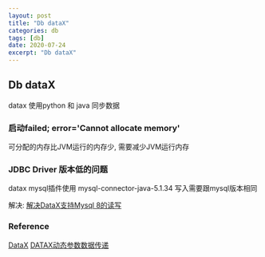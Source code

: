 ```yaml
---
layout: post
title: "Db dataX"
categories: db
tags: [db]
date: 2020-07-24
excerpt: "Db dataX"
---
```


## Db dataX

datax 使用python 和 java 同步数据

### 启动failed; error='Cannot allocate memory'

可分配的内存比JVM运行的内存少, 需要减少JVM运行内存

### JDBC Driver 版本低的问题

datax mysql插件使用 mysql-connector-java-5.1.34
写入需要跟mysql版本相同

解决:
[解决DataX支持Mysql 8的读写](https://www.cnblogs.com/zifan/p/12550747.html)


### Reference
[DataX](https://github.com/alibaba/DataX)
[DATAX动态参数数据传递](https://www.cnblogs.com/bb1119/p/5384710.html)
